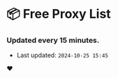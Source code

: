 # :package: Free Proxy List
### Updated every 15 minutes.

- Last updated: `2024-10-25 15:45`

:heart:
